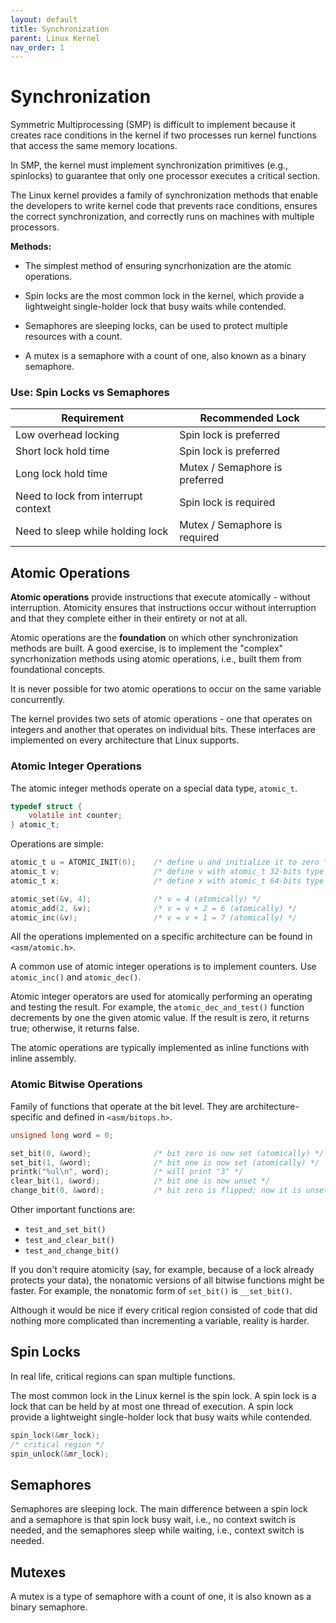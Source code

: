 ```yaml
---
layout: default
title: Synchronization
parent: Linux Kernel
nav_order: 1
---
```


# Synchronization

Symmetric Multiprocessing (SMP) is difficult to implement because it creates race conditions in the kernel if two processes run kernel functions that access the same memory locations.

In SMP, the kernel must implement synchronization primitives (e.g., spinlocks) to guarantee that only one processor executes a critical section.

The Linux kernel provides a family of synchronization methods that enable the developers to write kernel code that prevents race conditions, ensures the correct synchronization, and correctly runs on machines with multiple processors.

**Methods:**

* The simplest method of ensuring syncrhonization are the atomic operations.

* Spin locks are the most common lock in the kernel, which provide a lightweight single-holder lock that busy waits while contended.

* Semaphores are sleeping locks, can be used to protect multiple resources with a count.

* A mutex is a semaphore with a count of one, also known as a binary semaphore.

### Use: Spin Locks vs Semaphores

| **Requirement**                       | **Recommended Lock**           |
| --------------------------------------| -------------------------------|
| Low overhead locking                  | Spin lock is preferred         |
| Short lock hold time                  | Spin lock is preferred         |
| Long lock hold time                   | Mutex / Semaphore is preferred |
| Need to lock from interrupt context   | Spin lock is required          |
| Need to sleep while holding lock      | Mutex / Semaphore is required  |

## Atomic Operations

**Atomic operations** provide instructions that execute atomically - without interruption. Atomicity ensures that instructions occur without interruption and
that they complete either in their entirety or not at all.

Atomic operations are the **foundation** on which other synchronization methods are built. A good exercise, is to implement the "complex" syncrhonization methods using atomic operations, i.e., built them from foundational concepts.

It is never possible for two atomic operations to occur on the same variable concurrently.

The kernel provides two sets of atomic operations - one that operates on integers
and another that operates on individual bits. These interfaces are implemented
on every architecture that Linux supports.

### Atomic Integer Operations

The atomic integer methods operate on a special data type, `atomic_t`.

```c
typedef struct {
    volatile int counter;
} atomic_t;
```

Operations are simple:

```c
atomic_t u = ATOMIC_INIT(0);    /* define u and initialize it to zero */
atomic_t v;                     /* define v with atomic_t 32-bits type */
atomic_t x;                     /* define x with atomic_t 64-bits type */

atomic_set(&v, 4);              /* v = 4 (atomically) */ 
atomic_add(2, &v);              /* v = v + 2 = 6 (atomically) */
atomic_inc(&v);                 /* v = v + 1 = 7 (atomically) */
```

All the operations implemented on a specific architecture can be found in `<asm/atomic.h>`.

A common use of atomic integer operations is to implement counters. Use `atomic_inc()` and `atomic_dec()`.

Atomic integer operators are used for atomically performing an operating and testing the result. For example, the `atomic_dec_and_test()` function decrements by one the
given atomic value. If the result is zero, it returns true; otherwise, it returns false.

The atomic operations are typically implemented as inline functions with inline assembly.

### Atomic Bitwise Operations

Family of functions that operate at the bit level. They are architecture-specific and defined in `<asm/bitops.h>`.

```c
unsigned long word = 0;

set_bit(0, &word);              /* bit zero is now set (atomically) */
set_bit(1, &word);              /* bit one is now set (atomically) */
printk("%ul\n", word);          /* will print "3" */
clear_bit(1, &word);            /* bit one is now unset */
change_bit(0, &word);           /* bit zero is flipped; now it is unset (atomically) */
```

Other important functions are:

* `test_and_set_bit()`
* `test_and_clear_bit()`
* `test_and_change_bit()`

If you don't require atomicity (say, for example, because of a lock already protects
your data), the nonatomic versions of all bitwise functions might be faster. For
example, the nonatomic form of `set_bit()` is `__set_bit()`.

Although it would be nice if every critical region consisted of code that did nothing
more complicated than incrementing a variable, reality is harder.

## Spin Locks

In real life, critical regions can span multiple functions.

The most common lock in the Linux kernel is the spin lock. A spin lock is a lock that can be held by at most one thread of execution. A spin lock provide a lightweight single-holder lock that busy waits while contended.

```c
spin_lock(&mr_lock);
/* critical region */
spin_unlock(&mr_lock);
```

## Semaphores

Semaphores are sleeping lock. The main difference between a spin lock and a semaphore is that spin lock busy wait, i.e., no context switch is needed, and the semaphores sleep while waiting, i.e., context switch is needed.

## Mutexes

A mutex is a type of semaphore with a count of one, it is also known as a binary semaphore.
